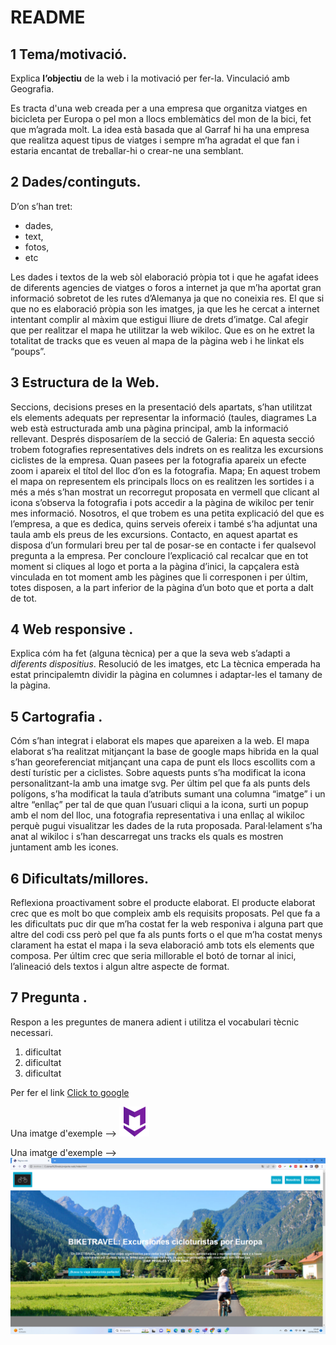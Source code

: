 # README #

## 1 Tema/motivació. 
Explica **l’objectiu** de la web i la motivació per fer-la. Vinculació amb Geografia.

Es tracta d'una web creada per a una empresa que organitza viatges en bicicleta per Europa o pel mon a llocs emblemàtics del mon de la bici, fet que m’agrada molt. La idea està basada que al Garraf hi ha una empresa que realitza aquest tipus de viatges i sempre m’ha agradat el que fan i estaria encantat de treballar-hi o crear-ne una semblant.
## 2 Dades/continguts. 
D’on s’han tret:
- dades, 
- text, 
- fotos, 
- etc

Les dades i textos de la web sòl elaboració pròpia tot i que he agafat idees de diferents agencies de viatges o foros a internet ja que m’ha aportat gran informació sobretot de les rutes d’Alemanya ja que no coneixia res. El que si que no es elaboració pròpia son les imatges, ja que les he cercat a internet intentant complir al màxim que estigui lliure de drets d’imatge.
Cal afegir que per realitzar el mapa he utilitzar la web wikiloc. Que es on he extret la totalitat de tracks que es veuen al mapa de la pàgina web i he linkat els “poups”.
## 3 Estructura de la Web. 
Seccions, decisions preses en la presentació dels apartats, s’han utilitzat els elements adequats per representar la informació (taules, diagrames
La web està estructurada amb una pàgina principal, amb la informació rellevant. Després disposaríem de la secció de 
Galeria: En aquesta secció trobem fotografies representatives dels indrets on es realitza les excursions ciclistes de la empresa. Quan pasees per la fotografia apareix un efecte zoom i apareix el títol del lloc d’on es la fotografia.
Mapa; En aquest trobem el mapa on representem els principals llocs on es realitzen les sortides i a més a més s’han mostrat un recorregut proposata en vermell que clicant al icona s’observa la fotografia i pots accedir a la pàgina de wikiloc per tenir mes informació.
Nosotros, el que trobem es una petita explicació del que es l’empresa, a que es dedica, quins serveis ofereix i també s’ha adjuntat una taula amb els preus de les excursions.
Contacto, en aquest apartat es disposa d’un formulari breu per tal de posar-se en contacte i fer qualsevol pregunta a la empresa.
Per concloure l’explicació cal recalcar que en tot moment si cliques al logo et porta a la pàgina d’inici, la capçalera està vinculada en tot moment amb les pàgines que li corresponen i per últim, totes disposen, a la part inferior de la pàgina d’un boto que et porta a dalt de tot.

## 4 Web responsive . 
Explica cóm ha fet (alguna tècnica) per a que la seva web s’adapti a *diferents dispositius*. Resolució de les imatges, etc
La tècnica emperada ha estat principalemtn dividir la pàgina en columnes i adaptar-les el tamany de la pàgina.

## 5 Cartografia . 
Cóm s’han integrat i elaborat els mapes que apareixen a la web.
El mapa elaborat s’ha realitzat mitjançant la base de google maps hibrida en la qual s’han georeferenciat mitjançant una capa de punt els llocs escollits com a destí turístic per a ciclistes. Sobre aquests punts s’ha modificat la icona personalitzant-la amb una imatge svg. Per últim pel que fa als punts dels polígons, s’ha modificat la taula d’atributs sumant una columna “imatge” i un altre “enllaç” per tal de que quan l’usuari cliqui a la icona, surti un popup amb el nom del lloc, una fotografia representativa i una enllaç al wikiloc perquè pugui visualitzar les dades de la ruta proposada.
Paral·lelament s’ha anat al wikiloc i s’han descarregat uns tracks els quals es mostren juntament amb les icones.

## 6 Dificultats/millores. 
Reflexiona proactivament sobre el producte elaborat.
El producte elaborat crec que es molt bo que compleix amb els requisits proposats. Pel que fa a les dificultats puc dir que m’ha costat fer la web responiva i alguna part que altre del codi css però pel que fa als punts forts o el que m’ha costat menys clarament ha estat el mapa i la seva elaboració amb tots els elements que composa.
Per últim crec que seria millorable el botó de tornar al inici, l’alineació dels textos i algun altre aspecte de format.
## 7 Pregunta . 
Respon a les preguntes de manera adient i utilitza el vocabulari tècnic necessari.

1. dificultat 
2. dificultat
3. dificultat

Per fer el link
[Click to google](https://www.google.com)

Una imatge d'exemple --> 
![Una imatge d'exemple](https://github.com/adam-p/markdown-here/raw/master/src/common/images/icon48.png "Logo Title Text 1")

Una imatge d'exemple --> 
![Una imatge d'exemple](./images/web.png "Logo Title Text 1")
